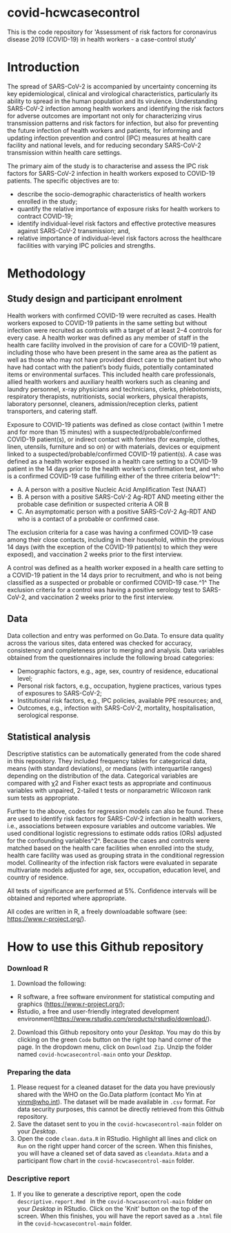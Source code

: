 # covid-hcwcasecontrol
This is the code repository for 'Assessment of risk factors for coronavirus disease 2019 (COVID-19) in health workers - a case-control study'

# Introduction 
The spread of SARS-CoV-2 is accompanied by uncertainty concerning its key epidemiological, clinical and virological characteristics, particularly its ability to spread in the human population and its virulence. Understanding SARS-CoV-2 infection among health workers and identifying the risk factors for adverse outcomes are important not only for characterizing virus transmission patterns and risk factors for infection, but also for preventing the future infection of health workers and patients, for informing and updating infection prevention and control (IPC) measures at health care facility and national levels, and for reducing secondary SARS-CoV-2 transmission within health care settings. </br>

The primary aim of the study is to characterise and assess the IPC risk factors for SARS-CoV-2 infection in health workers exposed to COVID-19 patients. The specific objectives are to: </br>

* describe the socio-demographic characteristics of health workers enrolled in the study; 
* quantify the relative importance of exposure risks for health workers to contract COVID-19;  
* identify individual-level risk factors and effective protective measures against SARS-CoV-2 transmission; and, 
* relative importance of individual-level risk factors across the healthcare facilities with varying IPC policies and strengths. 

# Methodology

## Study design and participant enrolment 
Health workers with confirmed COVID-19 were recruited as cases. Health workers exposed to COVID-19 patients in the same setting but without infection were recruited as controls with a target of at least 2–4 controls for every case. A health worker was defined as any member of staff in the health care facility involved in the provision of care for a COVID-19 patient, including those who have been present in the same area as the patient as well as those who may not have provided direct care to the patient but who have had contact with the patient’s body fluids, potentially contaminated items or environmental surfaces. This included health care professionals, allied health workers and auxiliary health workers such as cleaning and laundry personnel, x-ray physicians and technicians, clerks, phlebotomists, respiratory therapists, nutritionists, social workers, physical therapists, laboratory personnel, cleaners, admission/reception clerks, patient transporters, and catering staff. </br>

Exposure to COVID-19 patients was defined as close contact (within 1 metre and for more than 15 minutes) with a suspected/probable/confirmed COVID-19 patient(s), or indirect contact with fomites (for example, clothes, linen, utensils, furniture and so on) or with materials, devices or equipment linked to a suspected/probable/confirmed COVID-19 patient(s). A case was defined as a health worker exposed in a health care setting to a COVID-19 patient in the 14 days prior to the health worker’s confirmation test, and who is a confirmed COVID-19 case fulfilling either of the three criteria below^1^: </br>

 * A. A person with a positive Nucleic Acid Amplification Test (NAAT) </br>
 * B. A person with a positive SARS-CoV-2 Ag-RDT AND meeting either the probable case definition or suspected criteria A OR B </br>
 * C. An asymptomatic person with a positive SARS-CoV-2 Ag-RDT AND who is a contact of a probable or confirmed case. </br>

The exclusion criteria for a case was having a confirmed COVID-19 case among their close contacts, including in their household, within the previous 14 days (with the exception of the COVID-19 patient(s) to which they were exposed), and vaccination 2 weeks prior to the first interview. </br>

A control was defined as a health worker exposed in a health care setting to a COVID-19 patient in the 14 days prior to recruitment, and who is not being classified as a suspected or probable or confirmed COVID-19 case.^1^ The exclusion criteria for a control was having a positive serology test to SARS-CoV-2, and vaccination 2 weeks prior to the first interview. 

## Data 
Data collection and entry was performed on Go.Data. To ensure data quality across the various sites, data entered was checked for accuracy, consistency and completeness prior to merging and analysis. Data variables obtained from the questionnaires include the following broad categories:  

* Demographic factors, e.g., age, sex, country of residence, educational level;  
* Personal risk factors, e.g., occupation, hygiene practices, various types of exposures to SARS-CoV-2; 
* Institutional risk factors, e.g., IPC policies, available PPE resources; and,
* Outcomes, e.g., infection with SARS-CoV-2, mortality, hospitalisation, serological response. 

## Statistical analysis
Descriptive statistics can be automatically generated from the code shared in this repository. They included frequency tables for categorical data, means (with standard deviations), or medians (with interquartile ranges) depending on the distribution of the data. Categorical variables are compared with χ2 and Fisher exact tests as appropriate and continuous variables with unpaired, 2-tailed t tests or nonparametric Wilcoxon rank sum tests as appropriate.  

Further to the above, codes for regression models can also be found. These are used to identify risk factors for SARS-CoV-2 infection in health workers, i.e., associations between exposure variables and outcome variables. We used conditional logistic regressions to estimate odds ratios (ORs) adjusted for the confounding variables^2^. Because the cases and controls were matched based on the health care facilities when enrolled into the study, health care facility was used as grouping strata in the conditional regression model. Collinearity of the infection risk factors were evaluated in separate multivariate models adjusted for age, sex, occupation, education level, and country of residence. 

All tests of significance are performed at 5%. Confidence intervals will be obtained and reported where appropriate. 

All codes are written in R, a freely downloadable software (see: https://www.r-project.org/). 

# How to use this Github repository 

### Download R 
1. Download the following:
* R software, a free software environment for statistical computing and graphics (https://www.r-project.org/);
* Rstudio, a free and user-friendly integrated development environment(https://www.rstudio.com/products/rstudio/download/).
2. Download this Github repository onto your *Desktop*. You may do this by clicking on the green `Code` button on the right top hand corner of the page. In the dropdown menu, click on `Download Zip`. Unzip the folder named `covid-hcwcasecontrol-main` onto your *Desktop*.

### Preparing the data 
1. Please request for a cleaned dataset for the data you have previously shared with the WHO on the Go.Data platform (contact Mo Yin at yinm@who.int). The dataset will be made available in `.csv` format. For data security purposes, this cannot be directly retrieved from this Github repository. 
2. Save the dataset sent to you in the `covid-hcwcasecontrol-main` folder on your *Desktop*. 
3. Open the code `clean.data.R` in RStudio. Highlight all lines and click on `Run` on the right upper hand corcer of the screen. When this finishes, you will have a cleaned set of data saved as  `cleandata.Rdata` and a participant flow chart in the `covid-hcwcasecontrol-main` folder. 

### Descriptive report 
1. If you like to generate a descriptive report, open the code `descriptive.report.Rmd ` in the `covid-hcwcasecontrol-main` folder on your *Desktop* in RStudio. Click on the 'Knit' button on the top of the screen. When this finishes, you will have the report saved as a `.html` file in the `covid-hcwcasecontrol-main` folder.


